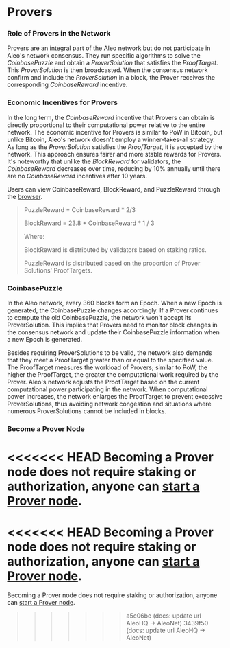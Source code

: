 # Provers

### Role of Provers in the Network

Provers are an integral part of the Aleo network but do not participate in Aleo's network consensus. They run specific algorithms to solve the *CoinbasePuzzle* and obtain a *ProverSolution* that satisfies the *ProofTarget*. This *ProverSolution* is then broadcasted. When the consensus network confirm and include the *ProverSolution* in a block, the Prover receives the corresponding *CoinbaseReward* incentive.

### Economic Incentives for Provers

In the long term, the *CoinbaseReward* incentive that Provers can obtain is directly proportional to their computational power relative to the entire network. The economic incentive for Provers is similar to PoW in Bitcoin, but unlike Bitcoin, Aleo's network doesn't employ a winner-takes-all strategy. As long as the *ProverSolution* satisfies the *ProofTarget*, it is accepted by the network. This approach ensures fairer and more stable rewards for Provers. It's noteworthy that unlike the *BlockReward* for validators, the *CoinbaseReward* decreases over time, reducing by 10% annually until there are no *CoinbaseReward* incentives after 10 years.

Users can view CoinbaseReward, BlockReward, and PuzzleReward through the [browser](https://testnet.aleoscan.io/).

> PuzzleReward = CoinbaseReward * 2/3 
>
> BlockReward = 23.8 + CoinbaseReward * 1 / 3
>
> Where:
>
> BlockReward is distributed by validators based on staking ratios.
>
> PuzzleReward is distributed based on the proportion of Prover Solutions' ProofTargets.

### CoinbasePuzzle

In the Aleo network, every 360 blocks form an Epoch. When a new Epoch is generated, the CoinbasePuzzle changes accordingly. If a Prover continues to compute the old CoinbasePuzzle, the network won't accept its ProverSolution. This implies that Provers need to monitor block changes in the consensus network and update their CoinbasePuzzle information when a new Epoch is generated.

Besides requiring ProverSolutions to be valid, the network also demands that they meet a ProofTarget greater than or equal to the specified value. The ProofTarget measures the workload of Provers; similar to PoW, the higher the ProofTarget, the greater the computational work required by the Prover. Aleo's network adjusts the ProofTarget based on the current computational power participating in the network. When computational power increases, the network enlarges the ProofTarget to prevent excessive ProverSolutions, thus avoiding network congestion and situations where numerous ProverSolutions cannot be included in blocks.

### Become a Prover Node

<<<<<<< HEAD
Becoming a Prover node does not require staking or authorization, anyone can [start a Prover node](https://github.com/AleoNet/snarkOS?tab=readme-ov-file#32-run-an-aleo-prover).
=======
<<<<<<< HEAD
Becoming a Prover node does not require staking or authorization, anyone can [start a Prover node](https://github.com/AleoHQ/snarkOS?tab=readme-ov-file#32-run-an-aleo-prover).
=======
Becoming a Prover node does not require staking or authorization, anyone can [start a Prover node](https://github.com/AleoNet/snarkOS?tab=readme-ov-file#32-run-an-aleo-prover).
>>>>>>> a5c06be (docs: update url AleoHQ -> AleoNet)
>>>>>>> 3439f50 (docs: update url AleoHQ -> AleoNet)

